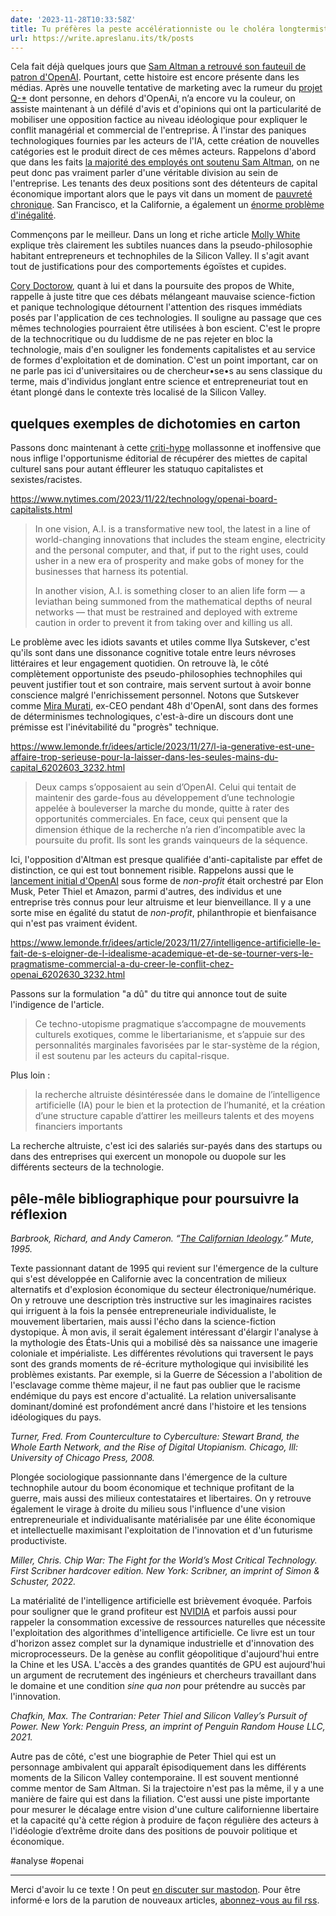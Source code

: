 ```yaml
---
date: '2023-11-28T10:33:58Z'
title: Tu préfères la peste accélérationniste ou le choléra longtermiste ?
url: https://write.apreslanu.its/tk/posts
---
```


Cela fait déjà quelques jours que [Sam Altman a retrouvé son fauteuil de patron d'OpenAI][1]. Pourtant, cette histoire est encore présente dans les médias. Après une nouvelle tentative de marketing avec la rumeur du [projet Q-*][2] dont personne, en dehors d'OpenAi, n’a encore vu la couleur, on assiste maintenant à un défilé d'avis et d'opinions qui ont la particularité de mobiliser une opposition factice au niveau idéologique pour expliquer le conflit managérial et commercial de l'entreprise. À l'instar des paniques technologiques fournies par les acteurs de l'IA, cette création de nouvelles catégories est le produit direct de ces mêmes acteurs. Rappelons d'abord que dans les faits [la majorité des employés ont soutenu Sam Altman][3], on ne peut donc pas vraiment parler d'une véritable division au sein de l'entreprise. Les tenants des deux positions sont des détenteurs de capital économique important alors que le pays vit dans un moment de [pauvreté chronique][4]. San Francisco, et la Californie, a également un [énorme problème d'inégalité][5].

[1]: https://www.vox.com/technology/2023/11/20/23969589/openai-sam-altman-fired-microsoft-chatgpt-emmett-shear-silicon-valley
[2]: https://write.apreslanu.it/tk/lia-sait-elle-compter-sans-calculatrice
[3]: https://arstechnica.com/information-technology/2023/11/openai-employees-revolt-after-board-names-new-ceo-and-altman-heads-to-microsoft/
[4]: https://www.census.gov/library/publications/2023/demo/p60-280.html
[5]: https://en.wikipedia.org/wiki/Homelessness_in_the_San_Francisco_Bay_Area

<!--more-->

Commençons par le meilleur. Dans un long et riche article [Molly White] explique très clairement les subtiles nuances dans la pseudo-philosophie habitant entrepreneurs et technophiles de la Silicon Valley. Il s'agit avant tout de justifications pour des comportements égoïstes et cupides.

[Molly White]: https://newsletter.mollywhite.net/p/effective-obfuscation

[Cory Doctorow], quant à lui et dans la poursuite des propos de White, rappelle à juste titre que ces débats mélangeant mauvaise science-fiction et panique technologique détournent l'attention des risques immédiats posés par l'application de ces technologies. Il souligne au passage que ces mêmes technologies pourraient être utilisées à bon escient. C'est le propre de la technocritique ou du luddisme de ne pas rejeter en bloc la technologie, mais d'en souligner les fondements capitalistes et au service de formes d'exploitation et de domination. C'est un point important, car on ne parle pas ici d'universitaires ou de chercheur•se•s au sens classique du terme, mais d'individus jonglant entre science et entrepreneuriat tout en étant plongé dans le contexte très localisé de la Silicon Valley.

[Cory Doctorow]: https://pluralistic.net/2023/11/27/10-types-of-people/

## quelques exemples de dichotomies en carton

Passons donc maintenant à cette [criti-hype] mollassonne et inoffensive que nous inflige l'opportunisme éditorial de récupérer des miettes de capital culturel sans pour autant éffleurer les statuquo capitalistes et sexistes/racistes.

[criti-hype]: https://sts-news.medium.com/youre-doing-it-wrong-notes-on-criticism-and-technology-hype-18b08b4307e5

https://www.nytimes.com/2023/11/22/technology/openai-board-capitalists.html

> In one vision, A.I. is a transformative new tool, the latest in a line of world-changing innovations that includes the steam engine, electricity and the personal computer, and that, if put to the right uses, could usher in a new era of prosperity and make gobs of money for the businesses that harness its potential.
> 
> In another vision, A.I. is something closer to an alien life form — a leviathan being summoned from the mathematical depths of neural networks — that must be restrained and deployed with extreme caution in order to prevent it from taking over and killing us all.

Le problème avec les idiots savants et utiles comme Ilya Sutskever, c'est qu'ils sont dans une dissonance cognitive totale entre leurs névroses littéraires et leur engagement quotidien. On retrouve là, le côté complètement opportuniste des pseudo-philosophies technophiles qui peuvent justifier tout et son contraire, mais servent surtout à avoir bonne conscience malgré l'enrichissement personnel. Notons que Sutskever comme [Mira Murati], ex-CEO pendant 48h d'OpenAI, sont dans des formes de déterminismes technologiques, c'est-à-dire un discours dont une prémisse est l'inévitabilité du "progrès" technique.

[Mira Murati]: https://www.wired.com/story/openai-new-ceo-who-is-mira-murati/

https://www.lemonde.fr/idees/article/2023/11/27/l-ia-generative-est-une-affaire-trop-serieuse-pour-la-laisser-dans-les-seules-mains-du-capital_6202603_3232.html

> Deux camps s’opposaient au sein d’OpenAI. Celui qui tentait de maintenir des garde-fous au développement d’une technologie appelée à bouleverser la marche du monde, quitte à rater des opportunités commerciales. En face, ceux qui pensent que la dimension éthique de la recherche n’a rien d’incompatible avec la poursuite du profit. Ils sont les grands vainqueurs de la séquence.

Ici, l'opposition d'Altman est presque qualifiée d'anti-capitaliste par effet de distinction, ce qui est tout bonnement risible. Rappelons aussi que le [lancement initial d'OpenAI] sous forme de *non-profit* était orchestré par Elon Musk, Peter Thiel et Amazon, parmi d'autres, des individus et une entreprise très connus pour leur altruisme et leur bienveillance. Il y a une sorte mise en égalité du statut de *non-profit*, philanthropie et bienfaisance qui n'est pas vraiment évident.

[lancement initial d'OpenAI]: https://openai.com/blog/introducing-openai

https://www.lemonde.fr/idees/article/2023/11/27/intelligence-artificielle-le-fait-de-s-eloigner-de-l-idealisme-academique-et-de-se-tourner-vers-le-pragmatisme-commercial-a-du-creer-le-conflit-chez-openai_6202630_3232.html

Passons sur la formulation "a dû" du titre qui annonce tout de suite l'indigence de l'article.

> Ce techno-utopisme pragmatique s’accompagne de mouvements culturels exotiques, comme le libertarianisme, et s’appuie sur des personnalités marginales favorisées par le star-système de la région, il est soutenu par les acteurs du capital-risque.

Plus loin :

> la recherche altruiste désintéressée dans le domaine de l’intelligence artificielle (IA) pour le bien et la protection de l’humanité, et la création d’une structure capable d’attirer les meilleurs talents et des moyens financiers importants

La recherche altruiste, c'est ici des salariés sur-payés dans des startups ou dans des entreprises qui exercent un monopole ou duopole sur les différents secteurs de la technologie.

## pêle-mêle bibliographique pour poursuivre la réflexion

*Barbrook, Richard, and Andy Cameron. “[The Californian Ideology].” Mute, 1995.*

Texte passionnant datant de 1995 qui revient sur l'émergence de la culture qui s'est développée en Californie avec la concentration de milieux alternatifs et d'explosion économique du secteur électronique/numérique. On y retrouve une description très instructive sur les imaginaires racistes qui irriguent à la fois la pensée entrepreneuriale individualiste, le mouvement libertarien, mais aussi l'écho dans la science-fiction dystopique. À mon avis, il serait également intéressant d'élargir l'analyse à la mythologie des États-Unis qui a mobilisé dès sa naissance une imagerie coloniale et impérialiste. Les différentes révolutions qui traversent le pays sont des grands moments de ré-écriture mythologique qui invisibilité les problèmes existants. Par exemple, si la Guerre de Sécession a l'abolition de l'esclavage comme thème majeur, il ne faut pas oublier que le racisme endémique du pays est encore d'actualité. La relation universalisante dominant/dominé est profondément ancré dans l'histoire et les tensions idéologiques du pays.

[The Californian Ideology]: http://www.imaginaryfutures.net/2007/04/17/the-californian-ideology-2/


*Turner, Fred. From Counterculture to Cyberculture: Stewart Brand, the Whole Earth Network, and the Rise of Digital Utopianism. Chicago, Ill: University of Chicago Press, 2008.*

Plongée sociologique passionnante dans l'émergence de la culture technophile autour du boom économique et technique profitant de la guerre, mais aussi des milieux contestataires et libertaires. On y retrouve également le virage à droite du milieu sous l'influence d'une vision entrepreneuriale et individualisante matérialisée par une élite économique et intellectuelle maximisant l'exploitation de l'innovation et d'un futurisme productiviste.

*Miller, Chris. Chip War: The Fight for the World’s Most Critical Technology. First Scribner hardcover edition. New York: Scribner, an imprint of Simon & Schuster, 2022.*

La matérialité de l'intelligence artificielle est brièvement évoquée. Parfois pour souligner que le grand profiteur est [NVIDIA] et parfois aussi pour rappeler la consommation excessive de ressources naturelles que nécessite l'exploitation des algorithmes d'intelligence artificielle. Ce livre est un tour d'horizon assez complet sur la dynamique industrielle et d'innovation des microprocesseurs. De la genèse au conflit géopolitique d'aujourd'hui entre la Chine et les USA. L'accès a des grandes quantités de GPU est aujourd'hui un argument de recrutement des ingénieurs et chercheurs travaillant dans le domaine et une condition *sine qua non* pour prétendre au succès par l'innovation.

[NVIDIA]: https://www.lemonde.fr/economie/article/2023/11/22/nvidia-est-aujourd-hui-le-seul-a-gagner-de-l-argent-dans-la-ruee-vers-l-intelligence-artificielle_6201685_3234.html

*Chafkin, Max. The Contrarian: Peter Thiel and Silicon Valley’s Pursuit of Power. New York: Penguin Press, an imprint of Penguin Random House LLC, 2021.*

Autre pas de côté, c'est une biographie de Peter Thiel qui est un personnage ambivalent qui apparaît épisodiquement dans les différents moments de la Silicon Valley contemporaine. Il est souvent mentionné comme mentor de Sam Altman. Si la trajectoire n'est pas la même, il y a une manière de faire qui est dans la filiation. C'est aussi une piste importante pour mesurer le décalage entre vision d'une culture californienne libertaire et la capacité qu'à cette région à produire de façon régulière des acteurs à l'idéologie d’extrême droite dans des positions de pouvoir politique et économique.

#analyse #openai

---

Merci d'avoir lu ce texte ! On peut [en discuter sur mastodon](https://social.apreslanu.it/@tk). Pour être informé·e lors de la parution de nouveaux articles, [abonnez-vous au fil rss](https://write.apreslanu.it/tk/feed/).